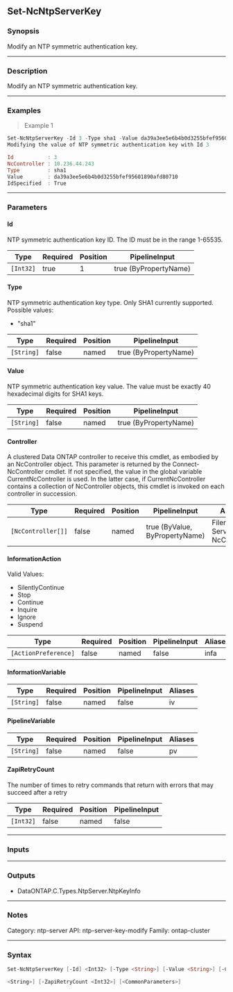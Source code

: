 Set-NcNtpServerKey
------------------

### Synopsis
Modify an NTP symmetric authentication key.

---

### Description

Modify an NTP symmetric authentication key.

---

### Examples
> Example 1

```PowerShell
Set-NcNtpServerKey -Id 3 -Type sha1 -Value da39a3ee5e6b4b0d3255bfef95601890afd80710
Modifying the value of NTP symmetric authentication key with Id 3

Id           : 3
NcController : 10.236.44.243
Type         : sha1
Value        : da39a3ee5e6b4b0d3255bfef95601890afd80710
IdSpecified  : True

```

---

### Parameters
#### **Id**
NTP symmetric authentication key ID.  The ID must be in the range 1-65535.

|Type     |Required|Position|PipelineInput        |
|---------|--------|--------|---------------------|
|`[Int32]`|true    |1       |true (ByPropertyName)|

#### **Type**
NTP symmetric authentication key type.  Only SHA1 currently supported.
Possible values: 
<ul>
  <li> "sha1" 
</ul>

|Type      |Required|Position|PipelineInput        |
|----------|--------|--------|---------------------|
|`[String]`|false   |named   |true (ByPropertyName)|

#### **Value**
NTP symmetric authentication key value.  The value must be exactly 40 hexadecimal digits for SHA1 keys.

|Type      |Required|Position|PipelineInput        |
|----------|--------|--------|---------------------|
|`[String]`|false   |named   |true (ByPropertyName)|

#### **Controller**
A clustered Data ONTAP controller to receive this cmdlet, as embodied by an NcController object.  This parameter is returned by the Connect-NcController cmdlet.  If not specified, the value in the global variable CurrentNcController is used.  In the latter case, if CurrentNcController contains a collection of NcController objects, this cmdlet is invoked on each controller in succession.

|Type              |Required|Position|PipelineInput                 |Aliases                          |
|------------------|--------|--------|------------------------------|---------------------------------|
|`[NcController[]]`|false   |named   |true (ByValue, ByPropertyName)|Filer<br/>Server<br/>NcController|

#### **InformationAction**

Valid Values:

* SilentlyContinue
* Stop
* Continue
* Inquire
* Ignore
* Suspend

|Type                |Required|Position|PipelineInput|Aliases|
|--------------------|--------|--------|-------------|-------|
|`[ActionPreference]`|false   |named   |false        |infa   |

#### **InformationVariable**

|Type      |Required|Position|PipelineInput|Aliases|
|----------|--------|--------|-------------|-------|
|`[String]`|false   |named   |false        |iv     |

#### **PipelineVariable**

|Type      |Required|Position|PipelineInput|Aliases|
|----------|--------|--------|-------------|-------|
|`[String]`|false   |named   |false        |pv     |

#### **ZapiRetryCount**
The number of times to retry commands that return with errors that may succeed after a retry

|Type     |Required|Position|PipelineInput|
|---------|--------|--------|-------------|
|`[Int32]`|false   |named   |false        |

---

### Inputs

---

### Outputs
* DataONTAP.C.Types.NtpServer.NtpKeyInfo

---

### Notes
Category: ntp-server
API: ntp-server-key-modify
Family: ontap-cluster

---

### Syntax
```PowerShell
Set-NcNtpServerKey [-Id] <Int32> [-Type <String>] [-Value <String>] [-Controller <NcController[]>] [-InformationAction <ActionPreference>] [-InformationVariable <String>] [-PipelineVariable 
```
```PowerShell
<String>] [-ZapiRetryCount <Int32>] [<CommonParameters>]
```
